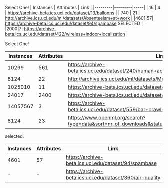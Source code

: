 Select One!
| Instances | Attributes | Link |
|---------|---------|-----|
| 16      | 4       | https://archive-beta.ics.uci.edu/dataset/13/balloons                                        |
| 740     | 21      | http://archive.ics.uci.edu/ml/datasets/Absenteeism+at+work                                  |
|4601|57| https://archive-beta.ics.uci.edu/dataset/94/spambase                                   SELECTED     |   
|2000|7| https://archive-beta.ics.uci.edu/dataset/422/wireless+indoor+localization                   |


Select One!

| Instances | Attributes | Link |
|---------|---------|-----|
|10299|561| https://archive-beta.ics.uci.edu/dataset/240/human+activity+recognition+using+smartphones   |
| 8124 | 22 | http://archive.ics.uci.edu/ml/datasets/Mushroom            SELECTED                                 |
|1025010|11| https://archive-beta.ics.uci.edu/dataset/158/poker+hand                                     |
|24017|2400| https://archive-beta.ics.uci.edu/dataset/524/swarm+behaviour                                |
|14057567|3| https://archive-beta.ics.uci.edu/dataset/559/bar+crawl+detecting+heavy+drinking             |
| 8124| 23 | https://www.openml.org/search?type=data&sort=nr_of_downloads&status=active&order=desc&id=24 |




selected.

| Instances | Attributes | Link |
|---------|---------|-----|
|4601|57| https://archive-beta.ics.uci.edu/dataset/94/spambase   
| - | - | https://archive-beta.ics.uci.edu/dataset/360/air+quality |


